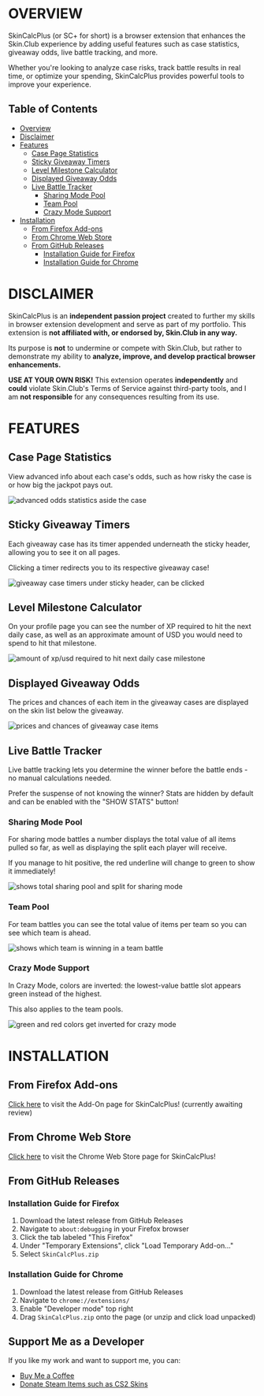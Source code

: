 # OVERVIEW
SkinCalcPlus (or SC+ for short) is a browser extension that enhances the Skin.Club experience by adding useful features such as case statistics, giveaway odds, live battle tracking, and more.

Whether you're looking to analyze case risks, track battle results in real time, or optimize your spending, SkinCalcPlus provides powerful tools to improve your experience.
## Table of Contents
- [Overview](#overview)
- [Disclaimer](#disclaimer)
- [Features](#features)
  - [Case Page Statistics](#case-page-statistics)
  - [Sticky Giveaway Timers](#sticky-giveaway-timers)
  - [Level Milestone Calculator](#level-milestone-calculator)
  - [Displayed Giveaway Odds](#displayed-giveaway-odds)
  - [Live Battle Tracker](#live-battle-tracker)
    - [Sharing Mode Pool](#sharing-mode-pool)
    - [Team Pool](#team-pool)
    - [Crazy Mode Support](#crazy-mode-support)
- [Installation](#installation)
  - [From Firefox Add-ons](#from-firefox-add-ons)
  - [From Chrome Web Store](#from-chrome-web-store)
  - [From GitHub Releases](#from-github-releases)
    - [Installation Guide for Firefox](#installation-guide-for-firefox)
    - [Installation Guide for Chrome](#installation-guide-for-chrome)

# DISCLAIMER
SkinCalcPlus is an **independent passion project** created to further my skills in browser extension development and serve as part of my portfolio. This extension is **not affiliated with, or endorsed by, Skin.Club in any way.**

Its purpose is **not** to undermine or compete with Skin.Club, but rather to demonstrate my ability to **analyze, improve, and develop practical browser enhancements.**

**USE AT YOUR OWN RISK!** This extension operates **independently** and **could** violate Skin.Club's Terms of Service against third-party tools, and I am **not responsible** for any consequences resulting from its use.

# FEATURES
## Case Page Statistics
View advanced info about each case's odds, such as how risky the case is or how big the jackpot pays out.

![advanced odds statistics aside the case](./case_page.gif)
## Sticky Giveaway Timers
Each giveaway case has its timer appended underneath the sticky header, allowing you to see it on all pages.

Clicking a timer redirects you to its respective giveaway case!

![giveaway case timers under sticky header, can be clicked](./sticky_header.gif)
## Level Milestone Calculator
On your profile page you can see the number of XP required to hit the next daily case, as well as an approximate amount of USD you would need to spend to hit that milestone.

![amount of xp/usd required to hit next daily case milestone](./req_xp.png)
## Displayed Giveaway Odds
The prices and chances of each item in the giveaway cases are displayed on the skin list below the giveaway.

![prices and chances of giveaway case items](./giveaway.png)
## Live Battle Tracker
Live battle tracking lets you determine the winner before the battle ends - no manual calculations needed.

Prefer the suspense of not knowing the winner? Stats are hidden by default and can be enabled with the "SHOW STATS" button!
### Sharing Mode Pool
For sharing mode battles a number displays the total value of all items pulled so far, as well as displaying the split each player will receive.

If you manage to hit positive, the red underline will change to green to show it immediately!

![shows total sharing pool and split for sharing mode](./sharing_mode.gif)
### Team Pool
For team battles you can see the total value of items per team so you can see which team is ahead.

![shows which team is winning in a team battle](./team_battle.gif)
### Crazy Mode Support
In Crazy Mode, colors are inverted: the lowest-value battle slot appears green instead of the highest.

This also applies to the team pools.

![green and red colors get inverted for crazy mode](./crazy_mode.gif)

# INSTALLATION
## From Firefox Add-ons
[Click here](!https://addons.mozilla.org/en-US/firefox/addon/skincalcplus/) to visit the Add-On page for SkinCalcPlus! (currently awaiting review)
## From Chrome Web Store
[Click here](https://chromewebstore.google.com/detail/skincalcplus/egpchokkklgcioeoofcchokhjkmojcme) to visit the Chrome Web Store page for SkinCalcPlus!
## From GitHub Releases
### Installation Guide for Firefox
1. Download the latest release from GitHub Releases
2. Navigate to `about:debugging` in your Firefox browser
3. Click the tab labeled "This Firefox"
4. Under "Temporary Extensions", click "Load Temporary Add-on..."
5. Select `SkinCalcPlus.zip`
### Installation Guide for Chrome
1. Download the latest release from GitHub Releases
2. Navigate to `chrome://extensions/`
3. Enable "Developer mode" top right
4. Drag `SkinCalcPlus.zip` onto the page (or unzip and click load unpacked)


## Support Me as a Developer
If you like my work and want to support me, you can:
- [Buy Me a Coffee](https://buymeacoffee.com/mopzilla)
- [Donate Steam Items such as CS2 Skins](https://steamcommunity.com/tradeoffer/new/?partner=118170564&token=r085WqK9)